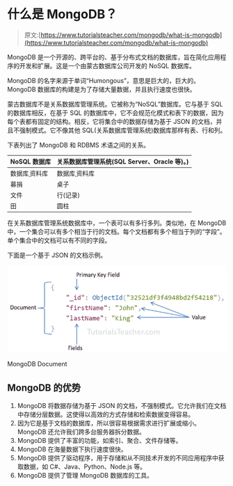 # 什么是 MongoDB？

> 原文:[https://www.tutorialsteacher.com/mongodb/what-is-mongodb](https://www.tutorialsteacher.com/mongodb/what-is-mongodb)

MongoDB 是一个开源的、跨平台的、基于分布式文档的数据库，旨在简化应用程序的开发和扩展。这是一个由蒙古数据库公司开发的 NoSQL 数据库。

MongoDB 的名字来源于单词“Humongous”，意思是巨大的，巨大的。MongoDB 数据库的构建是为了存储大量数据，并且执行速度也很快。

蒙古数据库不是关系数据库管理系统。它被称为“NoSQL”数据库。它与基于 SQL 的数据库相反，在基于 SQL 的数据库中，它不会规范化模式和表下的数据，因为每个表都有固定的结构。相反，它将集合中的数据存储为基于 JSON 的文档，并且不强制模式。它不像其他 SQL(关系数据库管理系统)数据库那样有表、行和列。

下表列出了 MongoDB 和 RDBMS 术语之间的关系。

| NoSQL 数据库 | 关系数据库管理系统(SQL Server、Oracle 等)。) |
| --- | --- |
| 数据库ˌ资料库 | 数据库ˌ资料库 |
| 募捐 | 桌子 |
| 文件 | 行(记录) |
| 田 | 圆柱 |

在关系数据库管理系统数据库中，一个表可以有多行多列。类似地，在 MongoDB 中，一个集合可以有多个相当于行的文档。每个文档都有多个相当于列的“字段”。单个集合中的文档可以有不同的字段。

下面是一个基于 JSON 的文档示例。

[![](img/f73fdebc6496953cf55d6e49f93a1324.png)](../../Content/images/mongodb/document.png) 

MongoDB Document



## MongoDB 的优势

1.  MongoDB 将数据存储为基于 JSON 的文档，不强制模式。它允许我们在文档中存储分层数据。这使得以高效的方式存储和检索数据变得容易。
2.  因为它是基于文档的数据库，所以很容易根据需求进行扩展或缩小。MongoDB 还允许我们跨多台服务器拆分数据。
3.  MongoDB 提供了丰富的功能，如索引、聚合、文件存储等。
4.  MongoDB 在海量数据下执行速度很快。
5.  MongoDB 提供了驱动程序，用于存储和从不同技术开发的不同应用程序中获取数据，如 C#、Java、Python、Node.js 等。
6.  MongoDB 提供了管理 MongoDB 数据库的工具。